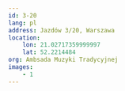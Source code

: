 ```yaml
---
id: 3-20
lang: pl
address: Jazdów 3/20, Warszawa
location:
    lon: 21.02717359999997
    lat: 52.2214484
org: Ambsada Muzyki Tradycyjnej
images:
    - 1
---
```

